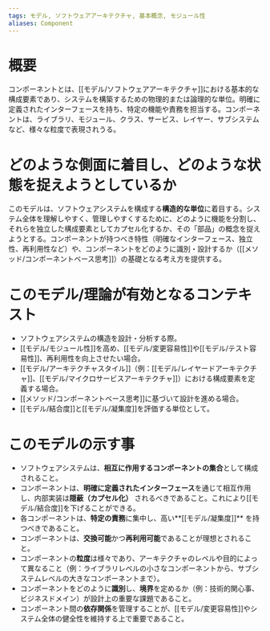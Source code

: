 ```yaml
---
tags: モデル, ソフトウェアアーキテクチャ, 基本概念, モジュール性
aliases: Component
---
```


# 概要
コンポーネントとは、[[モデル/ソフトウェアアーキテクチャ]]における基本的な構成要素であり、システムを構築するための物理的または論理的な単位。明確に定義されたインターフェースを持ち、特定の機能や責務を担当する。コンポーネントは、ライブラリ、モジュール、クラス、サービス、レイヤー、サブシステムなど、様々な粒度で表現されうる。

# どのような側面に着目し、どのような状態を捉えようとしているか
このモデルは、ソフトウェアシステムを構成する**構造的な単位**に着目する。システム全体を理解しやすく、管理しやすくするために、どのように機能を分割し、それらを独立した構成要素としてカプセル化するか、その「部品」の概念を捉えようとする。コンポーネントが持つべき特性（明確なインターフェース、独立性、再利用性など）や、コンポーネントをどのように識別・設計するか（[[メソッド/コンポーネントベース思考]]）の基礎となる考え方を提供する。

# このモデル/理論が有効となるコンテキスト
* ソフトウェアシステムの構造を設計・分析する際。
* [[モデル/モジュール性]]を高め、[[モデル/変更容易性]]や[[モデル/テスト容易性]]、再利用性を向上させたい場合。
* [[モデル/アーキテクチャスタイル]]（例：[[モデル/レイヤードアーキテクチャ]]、[[モデル/マイクロサービスアーキテクチャ]]）における構成要素を定義する場合。
* [[メソッド/コンポーネントベース思考]]に基づいて設計を進める場合。
* [[モデル/結合度]]と[[モデル/凝集度]]を評価する単位として。

# このモデルの示す事
* ソフトウェアシステムは、**相互に作用するコンポーネントの集合**として構成されること。
* コンポーネントは、**明確に定義されたインターフェース**を通じて相互作用し、内部実装は**隠蔽（カプセル化）** されるべきであること。これにより[[モデル/結合度]]を下げることができる。
* 各コンポーネントは、**特定の責務**に集中し、高い**[[モデル/凝集度]]** を持つべきであること。
* コンポーネントは、**交換可能**かつ**再利用可能**であることが理想とされること。
* コンポーネントの**粒度**は様々であり、アーキテクチャのレベルや目的によって異なること（例：ライブラリレベルの小さなコンポーネントから、サブシステムレベルの大きなコンポーネントまで）。
* コンポーネントをどのように**識別**し、**境界**を定めるか（例：技術的関心事、ビジネスドメイン）が設計上の重要な課題であること。
* コンポーネント間の**依存関係**を管理することが、[[モデル/変更容易性]]やシステム全体の健全性を維持する上で重要であること。